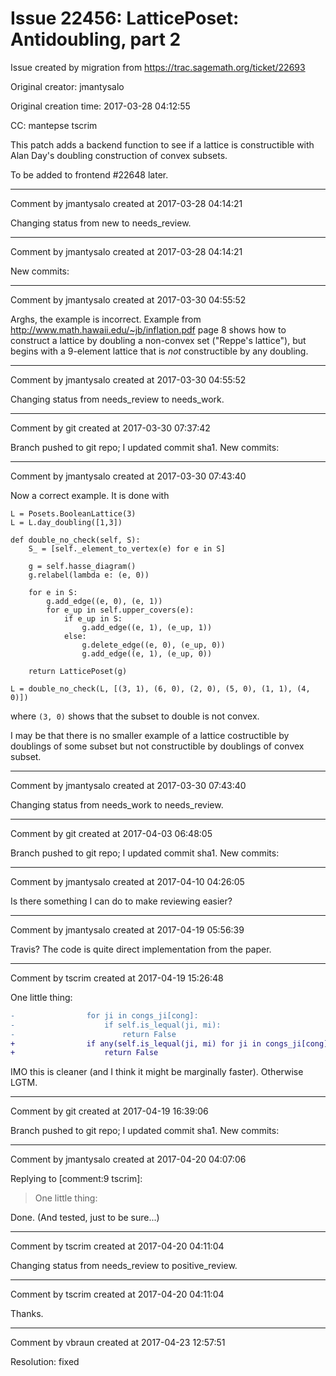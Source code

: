 # Issue 22456: LatticePoset: Antidoubling, part 2

Issue created by migration from https://trac.sagemath.org/ticket/22693

Original creator: jmantysalo

Original creation time: 2017-03-28 04:12:55

CC:  mantepse tscrim

This patch adds a backend function to see if a lattice is constructible with Alan Day's doubling construction of convex subsets.

To be added to frontend #22648 later.


---

Comment by jmantysalo created at 2017-03-28 04:14:21

Changing status from new to needs_review.


---

Comment by jmantysalo created at 2017-03-28 04:14:21

New commits:


---

Comment by jmantysalo created at 2017-03-30 04:55:52

Arghs, the example is incorrect. Example from http://www.math.hawaii.edu/~jb/inflation.pdf page 8 shows how to construct a lattice by doubling a non-convex set ("Reppe's lattice"), but begins with a 9-element lattice that is _not_ constructible by any doubling.


---

Comment by jmantysalo created at 2017-03-30 04:55:52

Changing status from needs_review to needs_work.


---

Comment by git created at 2017-03-30 07:37:42

Branch pushed to git repo; I updated commit sha1. New commits:


---

Comment by jmantysalo created at 2017-03-30 07:43:40

Now a correct example. It is done with


```
L = Posets.BooleanLattice(3)
L = L.day_doubling([1,3])

def double_no_check(self, S):
    S_ = [self._element_to_vertex(e) for e in S]

    g = self.hasse_diagram()
    g.relabel(lambda e: (e, 0))

    for e in S:
        g.add_edge((e, 0), (e, 1))
        for e_up in self.upper_covers(e):
            if e_up in S:
                g.add_edge((e, 1), (e_up, 1))
            else:
                g.delete_edge((e, 0), (e_up, 0))
                g.add_edge((e, 1), (e_up, 0))

    return LatticePoset(g)

L = double_no_check(L, [(3, 1), (6, 0), (2, 0), (5, 0), (1, 1), (4, 0)])
```


where `(3, 0)` shows that the subset to double is not convex.

I may be that there is no smaller example of a lattice costructible by doublings of some subset but not constructible by doublings of convex subset.


---

Comment by jmantysalo created at 2017-03-30 07:43:40

Changing status from needs_work to needs_review.


---

Comment by git created at 2017-04-03 06:48:05

Branch pushed to git repo; I updated commit sha1. New commits:


---

Comment by jmantysalo created at 2017-04-10 04:26:05

Is there something I can do to make reviewing easier?


---

Comment by jmantysalo created at 2017-04-19 05:56:39

Travis? The code is quite direct implementation from the paper.


---

Comment by tscrim created at 2017-04-19 15:26:48

One little thing:

```diff
-                for ji in congs_ji[cong]:
-                    if self.is_lequal(ji, mi):
-                        return False
+                if any(self.is_lequal(ji, mi) for ji in congs_ji[cong]):
+                    return False
```

IMO this is cleaner (and I think it might be marginally faster). Otherwise LGTM.


---

Comment by git created at 2017-04-19 16:39:06

Branch pushed to git repo; I updated commit sha1. New commits:


---

Comment by jmantysalo created at 2017-04-20 04:07:06

Replying to [comment:9 tscrim]:
> One little thing:

Done. (And tested, just to be sure...)


---

Comment by tscrim created at 2017-04-20 04:11:04

Changing status from needs_review to positive_review.


---

Comment by tscrim created at 2017-04-20 04:11:04

Thanks.


---

Comment by vbraun created at 2017-04-23 12:57:51

Resolution: fixed
